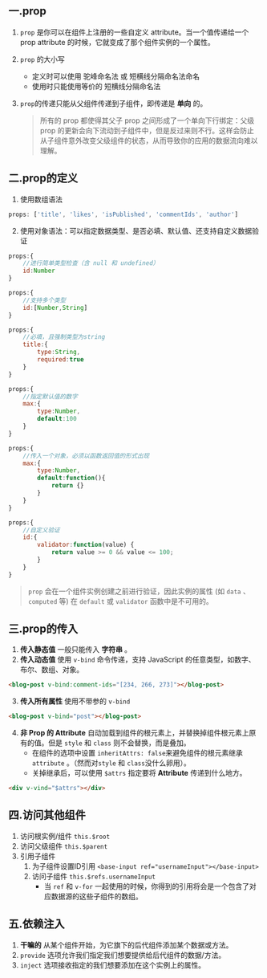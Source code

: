 ## 一.prop

1.	`prop` 是你可以在组件上注册的一些自定义 attribute。当一个值传递给一个 prop attribute 的时候，它就变成了那个组件实例的一个属性。
2.	`prop` 的大小写
	+	定义时可以使用 驼峰命名法 或 短横线分隔命名法命名
	+	使用时只能使用等价的 短横线分隔命名法
3.	`prop`的传递只能从父组件传递到子组件，即传递是 **单向** 的。
	
	>所有的 prop 都使得其父子 prop 之间形成了一个单向下行绑定：父级 prop 的更新会向下流动到子组件中，但是反过来则不行。这样会防止从子组件意外改变父级组件的状态，从而导致你的应用的数据流向难以理解。


## 二.prop的定义
1.	使用数组语法
```js
props: ['title', 'likes', 'isPublished', 'commentIds', 'author']
```
2.	使用对象语法：可以指定数据类型、是否必填、默认值、还支持自定义数据验证
```js
props:{
	//进行简单类型检查（含 null 和 undefined）
	id:Number
}
```

```js
props:{
	//支持多个类型
	id:[Number,String]
}
```

```js
props:{
	//必填，且强制类型为string
	title:{
		type:String,
		required:true
	}
}
```

```js
props:{
	//指定默认值的数字
	max:{
		type:Number,
		default:100
	}
}
```

```js
props:{
	//传入一个对象，必须以函数返回值的形式出现
	max:{
		type:Number,
		default:function(){
			return {}
		}
	}
}
```

```js
props:{
	//自定义验证
	id:{
		validator:function(value) {
			return value >= 0 && value <= 100;
		}
	}
}
```
>`prop` 会在一个组件实例创建之前进行验证，因此实例的属性 (如 `data` 、 `computed` 等) 在 `default` 或 `validator` 函数中是不可用的。


## 三.prop的传入
1.	**传入静态值** 一般只能传入 **字符串** 。
2.	**传入动态值** 使用 `v-bind` 命令传递，支持 JavaScript 的任意类型，如数字、布尔、数组、对象。
```html
<blog-post v-bind:comment-ids="[234, 266, 273]"></blog-post>
```
3.	**传入所有属性** 使用不带参的 `v-bind`
```html
<blog-post v-bind="post"></blog-post>
```
4.	**非 Prop 的 Attribute** 自动加载到组件的根元素上，并替换掉组件根元素上原有的值。但是 `style` 和 `class` 则不会替换，而是叠加。
	+	在组件的选项中设置 `inheritAttrs: false`来避免组件的根元素继承 `attribute`  。（然而对`style` 和 `class`没什么卵用）。
	+	关掉继承后，可以使用 `$attrs` 指定要将 **Attribute** 传递到什么地方。

```html
<div v-vind="$attrs"></div>
```

## 四.访问其他组件

1. 访问根实例/组件 `this.$root`
2. 访问父级组件 `this.$parent`
3. 引用子组件
	1.	为子组件设置ID引用 `<base-input ref="usernameInput"></base-input>`
	2.	访问子组件 `this.$refs.usernameInput`
		+	当 `ref` 和 `v-for` 一起使用的时候，你得到的引用将会是一个包含了对应数据源的这些子组件的数组。

## 五.依赖注入

1.	**干嘛的** 从某个组件开始，为它旗下的后代组件添加某个数据或方法。
2.	`provide` 选项允许我们指定我们想要提供给后代组件的数据/方法。
3.	`inject` 选项接收指定的我们想要添加在这个实例上的属性。